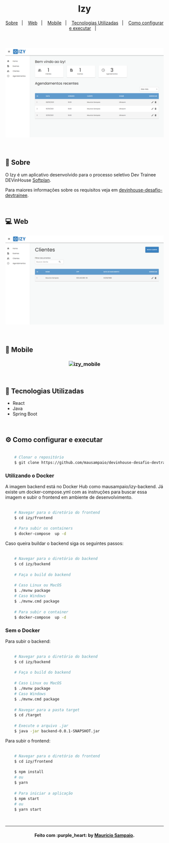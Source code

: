 <h1 align="center">
    Izy
</h1>

<p align="center">
  <a href="#page_facing_up-sobre">Sobre</a>&nbsp;&nbsp;&nbsp;|&nbsp;&nbsp;&nbsp;
  <a href="#computer-web">Web</a>&nbsp;&nbsp;&nbsp;|&nbsp;&nbsp;&nbsp;
  <a href="#iphone-mobile">Mobile</a>&nbsp;&nbsp;&nbsp;|&nbsp;&nbsp;&nbsp;
  <a href="#rocket-tecnologias-utilizadas">Tecnologias Utilizadas</a>&nbsp;&nbsp;&nbsp;|&nbsp;&nbsp;&nbsp;
  <a href="#gear-como-configurar-e-executar">Como configurar e executar</a>&nbsp;&nbsp;&nbsp;|&nbsp;&nbsp;&nbsp;
</p>

<br/>

<h3 align="center">
  <img alt="izy_cover" title="github_explorer" src=".github/capa.png" />
</h3>

<br/>


## :page_facing_up: Sobre

O Izy é um aplicativo desenvolvido para o processo seletivo Dev Trainee DEVinHouse <a href="https://www.softplan.com.br/">Softplan</a>. 

Para maiores informações sobre os requisitos veja em <a href="https://github.com/jeffersonoh/devinhouse-desafio-devtrainee">devinhouse-desafio-devtrainee</a>.

<br/>

## :computer: Web

<h3 align="center">
  <img alt="izy_web" title="github_explorer" src=".github/web.png" />
</h3>

<br/>

## :iphone: Mobile

<h3 align="center">
  <img alt="izy_mobile" title="github_explorer" src=".github/mobile.jpeg" />
</h3>

<br/>

## :rocket: Tecnologias Utilizadas

- React
- Java
- Spring Boot

<br/>

## :gear: Como configurar e executar

```bash

    # Clonar o repositório
    $ git clone https://github.com/mausampaio/devinhouse-desafio-devtrainee 'izy'

```

### Utilizando o Docker

A imagem backend está no Docker Hub como mausampaio/izy-backend. Já existe um docker-compose.yml com as instruções para buscar essa imagem e subir o frontend em ambiente de desenvolvimento.

```bash

    # Navegar para o diretório do frontend
    $ cd izy/frontend

    # Para subir os containers
    $ docker-compose  up -d

```

Caso queira buildar o backend siga os seguintes passos:

```bash

    # Navegar para o diretório do backend
    $ cd izy/backend

    # Faça o build do backend

    # Caso Linux ou MacOS
    $ ./mvnw package
    # Caso Windows
    $ ./mvnw.cmd package

    # Para subir o container
    $ docker-compose  up -d

```

### Sem o Docker

Para subir o backend:

```bash

    # Navegar para o diretório do backend
    $ cd izy/backend

    # Faça o build do backend

    # Caso Linux ou MacOS
    $ ./mvnw package
    # Caso Windows
    $ ./mvnw.cmd package

    # Navegar para a pasta target
    $ cd /target

    # Execute o arquivo .jar
    $ java -jar backend-0.0.1-SNAPSHOT.jar

```

Para subir o frontend:

```bash

    # Navegar para o diretório do frontend
    $ cd izy/frontend

    $ npm install
    # ou
    $ yarn

    # Para iniciar a aplicação
    $ npm start
    # ou
    $ yarn start

```

<br/>

---

<h4 align="center">
  Feito com :purple_heart: by <a href="https://www.linkedin.com/in/mausampaio/" target="_blank">Maurício Sampaio</a>.
</h4>